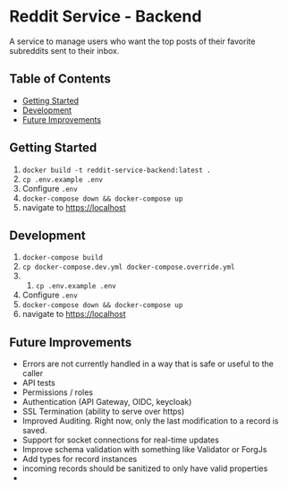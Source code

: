 # Reddit Service - Backend <!-- omit in toc -->

A service to manage users who want the top posts of their favorite subreddits sent to their inbox.

## Table of Contents <!-- omit in toc -->

- [Getting Started](#getting-started)
- [Development](#development)
- [Future Improvements](#future-improvements)

## Getting Started

1. `docker build -t reddit-service-backend:latest .`
1. `cp .env.example .env`
1. Configure `.env`
1. `docker-compose down && docker-compose up`
1. navigate to [https://localhost](http://localhost)

## Development

1. `docker-compose build`
1. `cp docker-compose.dev.yml docker-compose.override.yml`
1. 1. `cp .env.example .env`
1. Configure `.env`
1. `docker-compose down && docker-compose up`
1. navigate to [https://localhost](http://localhost)

## Future Improvements

* Errors are not currently handled in a way that is safe or useful to the caller
* API tests
* Permissions / roles
* Authentication (API Gateway, OIDC, keycloak)
* SSL Termination (ability to serve over https)
* Improved Auditing.  Right now, only the last modification to a record is saved.
* Support for socket connections for real-time updates
* Improve schema validation with something like Validator or ForgJs
* Add types for record instances
* incoming records should be sanitized to only have valid properties
*

